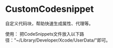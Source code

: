 # CustomCodesnippet
自定义代码块，帮助快速生成属性、代理等。

使用：
  把CodeSnippets文件放入以下路径："~/Library/Developer/Xcode/UserData/"即可。
